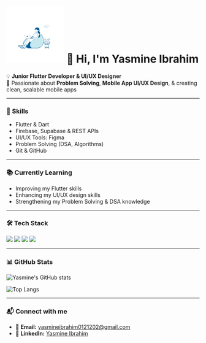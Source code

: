 # <img src="https://github.com/yyBasiony/yyBasiony/blob/main/forgithub.gif?raw=true"> 👋 Hi, I'm Yasmine Ibrahim
💡 **Junior Flutter Developer & UI/UX Designer**  
🎯 Passionate about **Problem Solving**, **Mobile App UI/UX Design**, & creating clean, scalable mobile apps

---

### 🚀 Skills  
- Flutter & Dart  
- Firebase, Supabase & REST APIs  
- UI/UX Tools: Figma
- Problem Solving (DSA, Algorithms)  
- Git & GitHub  

---

### 📚 Currently Learning  
- Improving my Flutter skills   
- Enhancing my UI/UX design skills  
- Strengthening my Problem Solving & DSA knowledge  

---

### 🛠 Tech Stack  
<p align="left">  
  <img src="https://cdn.jsdelivr.net/gh/devicons/devicon/icons/flutter/flutter-original.svg" width="40"/>  
  <img src="https://cdn.jsdelivr.net/gh/devicons/devicon/icons/dart/dart-original.svg" width="40"/>  
  <img src="https://cdn.jsdelivr.net/gh/devicons/devicon/icons/firebase/firebase-plain.svg" width="40"/>  
  <img src="https://cdn.jsdelivr.net/gh/devicons/devicon/icons/figma/figma-original.svg" width="40"/>  
</p>  

---

### 📊 GitHub Stats  
![Yasmine's GitHub stats](https://github-readme-stats.vercel.app/api?username=yyBasiony&show_icons=true&theme=radical&count_private=true)

![Top Langs](https://github-readme-stats.vercel.app/api/top-langs/?username=yyBasiony&layout=compact&theme=radical&langs_count=8&hide=java,kotlin,swift,objective-c,gradle,groovy,cmake,makefile,html,css)

---

### 📬 Connect with me  
- 📧 **Email:** yasmineibrahim0121202@gmail.com  
- 💼 **LinkedIn:** [Yasmine Ibrahim](https://www.linkedin.com/in/yasmine-ibrahim-yasmine)  
